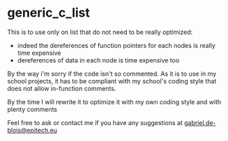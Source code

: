 # generic_c_list

This is to use only on list that do not need to be really optimized:
- indeed the dereferences of function pointers for each nodes is really time expensive
- dereferences of data in each node is time expensive too

By the way i'm sorry if the code isn't so commented. As it is to use in my school projects, it has to be compliant with my school's coding style that does not allow in-function comments.

By the time I will rewrite it to optimize it with my own coding style and with plenty comments

Feel free to ask or contact me if you have any suggestions at gabriel.de-blois@epitech.eu
